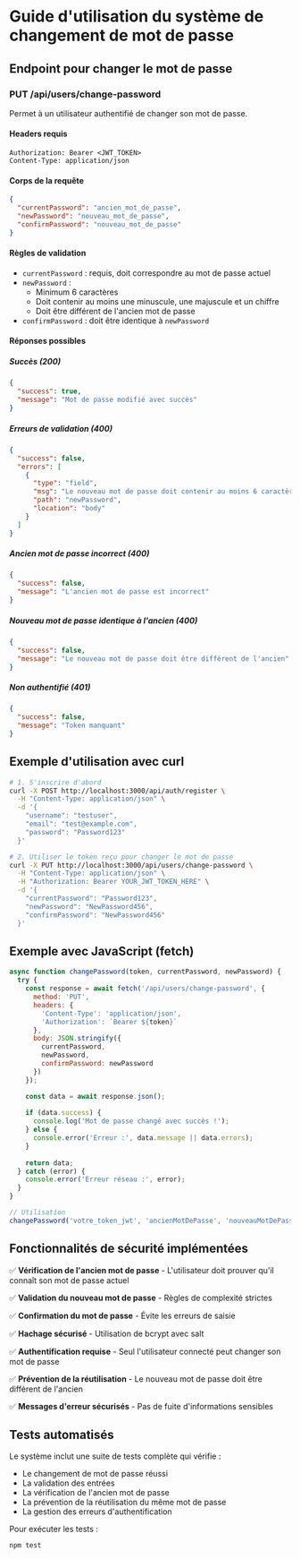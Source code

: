 # Guide d'utilisation du système de changement de mot de passe

## Endpoint pour changer le mot de passe

### PUT /api/users/change-password

Permet à un utilisateur authentifié de changer son mot de passe.

#### Headers requis
```
Authorization: Bearer <JWT_TOKEN>
Content-Type: application/json
```

#### Corps de la requête
```json
{
  "currentPassword": "ancien_mot_de_passe",
  "newPassword": "nouveau_mot_de_passe",
  "confirmPassword": "nouveau_mot_de_passe"
}
```

#### Règles de validation
- `currentPassword` : requis, doit correspondre au mot de passe actuel
- `newPassword` : 
  - Minimum 6 caractères
  - Doit contenir au moins une minuscule, une majuscule et un chiffre
  - Doit être différent de l'ancien mot de passe
- `confirmPassword` : doit être identique à `newPassword`

#### Réponses possibles

##### Succès (200)
```json
{
  "success": true,
  "message": "Mot de passe modifié avec succès"
}
```

##### Erreurs de validation (400)
```json
{
  "success": false,
  "errors": [
    {
      "type": "field",
      "msg": "Le nouveau mot de passe doit contenir au moins 6 caractères",
      "path": "newPassword",
      "location": "body"
    }
  ]
}
```

##### Ancien mot de passe incorrect (400)
```json
{
  "success": false,
  "message": "L'ancien mot de passe est incorrect"
}
```

##### Nouveau mot de passe identique à l'ancien (400)
```json
{
  "success": false,
  "message": "Le nouveau mot de passe doit être différent de l'ancien"
}
```

##### Non authentifié (401)
```json
{
  "success": false,
  "message": "Token manquant"
}
```

## Exemple d'utilisation avec curl

```bash
# 1. S'inscrire d'abord
curl -X POST http://localhost:3000/api/auth/register \
  -H "Content-Type: application/json" \
  -d '{
    "username": "testuser",
    "email": "test@example.com",
    "password": "Password123"
  }'

# 2. Utiliser le token reçu pour changer le mot de passe
curl -X PUT http://localhost:3000/api/users/change-password \
  -H "Content-Type: application/json" \
  -H "Authorization: Bearer YOUR_JWT_TOKEN_HERE" \
  -d '{
    "currentPassword": "Password123",
    "newPassword": "NewPassword456",
    "confirmPassword": "NewPassword456"
  }'
```

## Exemple avec JavaScript (fetch)

```javascript
async function changePassword(token, currentPassword, newPassword) {
  try {
    const response = await fetch('/api/users/change-password', {
      method: 'PUT',
      headers: {
        'Content-Type': 'application/json',
        'Authorization': `Bearer ${token}`
      },
      body: JSON.stringify({
        currentPassword,
        newPassword,
        confirmPassword: newPassword
      })
    });

    const data = await response.json();
    
    if (data.success) {
      console.log('Mot de passe changé avec succès !');
    } else {
      console.error('Erreur :', data.message || data.errors);
    }
    
    return data;
  } catch (error) {
    console.error('Erreur réseau :', error);
  }
}

// Utilisation
changePassword('votre_token_jwt', 'ancienMotDePasse', 'nouveauMotDePasse123');
```

## Fonctionnalités de sécurité implémentées

✅ **Vérification de l'ancien mot de passe** - L'utilisateur doit prouver qu'il connaît son mot de passe actuel

✅ **Validation du nouveau mot de passe** - Règles de complexité strictes

✅ **Confirmation du mot de passe** - Évite les erreurs de saisie

✅ **Hachage sécurisé** - Utilisation de bcrypt avec salt

✅ **Authentification requise** - Seul l'utilisateur connecté peut changer son mot de passe

✅ **Prévention de la réutilisation** - Le nouveau mot de passe doit être différent de l'ancien

✅ **Messages d'erreur sécurisés** - Pas de fuite d'informations sensibles

## Tests automatisés

Le système inclut une suite de tests complète qui vérifie :
- Le changement de mot de passe réussi
- La validation des entrées
- La vérification de l'ancien mot de passe
- La prévention de la réutilisation du même mot de passe
- La gestion des erreurs d'authentification

Pour exécuter les tests :
```bash
npm test
```